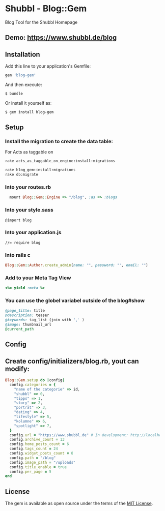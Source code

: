 # Shubbl - Blog::Gem
Blog Tool for the Shubbl Homepage

## Demo: https://www.shubbl.de/blog

## Installation
Add this line to your application's Gemfile:

```ruby
gem 'blog-gem'
```

And then execute:
```bash
$ bundle
```

Or install it yourself as:
```bash
$ gem install blog-gem
```

## Setup


### Install the migration to create the data table:

For Acts as taggable on
```bash
rake acts_as_taggable_on_engine:install:migrations
```
```bash
rake blog_gem:install:migrations
rake db:migrate
```

### Into your routes.rb
```ruby
  mount Blog::Gem::Engine => "/blog", :as => :blogs
```

### Into your style.sass
```
@import blog
```
### Into your application.js
```
//= require blog
```
### Into rails c
```ruby
Blog::Gem::Author.create_admin(name: "", password: "", email: "")
```

### Add to your Meta Tag View
```ruby
<%= yield :meta %>
```
### You can use the globel variabel outside of the blog#show
```ruby
@page_title: title
@description: teaser
@keywords: tag_list (join with ',' )
@image: thumbnail_url
@current_path
```

## Config

## Create config/initializers/blog.rb, yout can modify:

```ruby
Blog::Gem.setup do |config|
  config.categories = {
    "name of the categorie" => id,
    "shubbl" => 0,
    "tipps" => 1,
    "story" => 2,
    "porträt" => 3,
    "dating" => 4,
    "lifestyle" => 5,
    "kolumne" => 6,
    "spotlight" => 7,
  }
  config.url = "https://www.shubbl.de" # In development: http://localhost:3000
  config.archive_count = 13
  config.home_posts_count = 6
  config.tags_count = 24
  config.widget_posts_count = 8
  config.path = "/blog"
  config.image_path = "/uploads"
  config.title_enable = true
  config.per_page = 5
end
```

## License
The gem is available as open source under the terms of the [MIT License](http://opensource.org/licenses/MIT).
